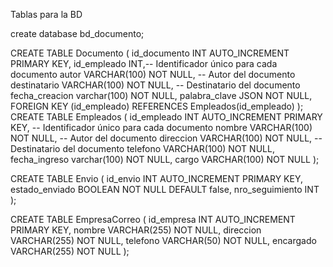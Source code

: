 Tablas para la BD

create database bd_documento;

CREATE TABLE Documento (
    id_documento INT AUTO_INCREMENT PRIMARY KEY,
    id_empleado INT,-- Identificador único para cada documento
    autor VARCHAR(100) NOT NULL,        -- Autor del documento
    destinatario VARCHAR(100) NOT NULL, -- Destinatario del documento
    fecha_creacion varchar(100) NOT NULL,
    palabra_clave JSON NOT NULL,
    FOREIGN KEY (id_empleado) REFERENCES Empleados(id_empleado)
);
CREATE TABLE Empleados (
    id_empleado INT AUTO_INCREMENT PRIMARY KEY,  -- Identificador único para cada documento
    nombre VARCHAR(100) NOT NULL,        -- Autor del documento
    direccion VARCHAR(100) NOT NULL, -- Destinatario del documento
    telefono VARCHAR(100) NOT NULL,
    fecha_ingreso varchar(100) NOT NULL,
    cargo VARCHAR(100) NOT NULL
);

CREATE TABLE Envio (
    id_envio INT AUTO_INCREMENT PRIMARY KEY,
    estado_enviado BOOLEAN NOT NULL DEFAULT false,
    nro_seguimiento INT
);

CREATE TABLE EmpresaCorreo (
    id_empresa INT AUTO_INCREMENT PRIMARY KEY,
    nombre VARCHAR(255) NOT NULL,
    direccion VARCHAR(255) NOT NULL,
    telefono VARCHAR(50) NOT NULL,
    encargado VARCHAR(255) NOT NULL
);
